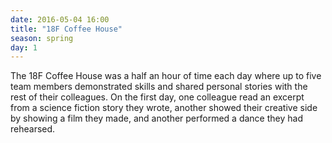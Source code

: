 ```yaml
---
date: 2016-05-04 16:00
title: "18F Coffee House"
season: spring
day: 1
---
```

The 18F Coffee House was a half an hour of time each day where up to five team members demonstrated skills and shared personal stories with the rest of their colleagues. On the first day, one colleague read an excerpt from a science fiction story they wrote, another showed their creative side by showing a film they made, and another performed a dance they had rehearsed.
